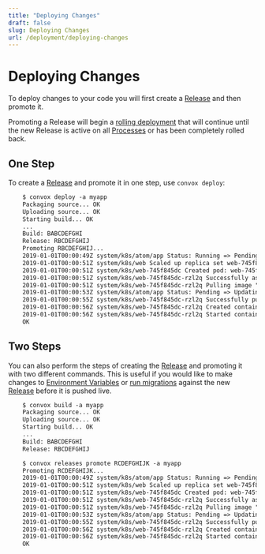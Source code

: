 ```yaml
---
title: "Deploying Changes"
draft: false
slug: Deploying Changes
url: /deployment/deploying-changes
---
```

# Deploying Changes

To deploy changes to your code you will first create a [Release](/reference/primitives/app/release)
and then promote it.

Promoting a Release will begin a [rolling deployment](/deployment/rolling-updates) that will continue
until the new Release is active on all [Processes](/reference/primitives/app/process) or
has been completely rolled back.

## One Step

To create a [Release](/reference/primitives/app/release) and promote it in one step, use `convox deploy`:
```html
    $ convox deploy -a myapp
    Packaging source... OK
    Uploading source... OK
    Starting build... OK
    ...
    Build: BABCDEFGHI
    Release: RBCDEFGHIJ
    Promoting RBCDEFGHIJ...
    2019-01-01T00:00:49Z system/k8s/atom/app Status: Running => Pending
    2019-01-01T00:00:51Z system/k8s/web Scaled up replica set web-745f845dc to 1
    2019-01-01T00:00:51Z system/k8s/web-745f845dc Created pod: web-745f845dc-rzl2q
    2019-01-01T00:00:51Z system/k8s/web-745f845dc-rzl2q Successfully assigned convox-myapp/web-745f845dc-rzl2q to instance-0a1b2c3d4e5f
    2019-01-01T00:00:51Z system/k8s/web-745f845dc-rzl2q Pulling image "registry.host/convox/myapp:web.BABCDEFGHI"
    2019-01-01T00:00:53Z system/k8s/atom/app Status: Pending => Updating
    2019-01-01T00:00:55Z system/k8s/web-745f845dc-rzl2q Successfully pulled image "registry.host/convox/myapp:web.BABCDEFGHI"
    2019-01-01T00:00:56Z system/k8s/web-745f845dc-rzl2q Created container main
    2019-01-01T00:00:56Z system/k8s/web-745f845dc-rzl2q Started container main
    OK
```
## Two Steps

You can also perform the steps of creating the [Release](/reference/primitives/app/release) and
promoting it with two different commands. This is useful if you would like to make changes to
[Environment Variables](/configuration/environment) or [run migrations](/management/run)
against the new [Release](/reference/primitives/app/release) before it is pushed live.
```html
    $ convox build -a myapp
    Packaging source... OK
    Uploading source... OK
    Starting build... OK
    ...
    Build: BABCDEFGHI
    Release: RBCDEFGHIJ

    $ convox releases promote RCDEFGHIJK -a myapp
    Promoting RCDEFGHIJK...
    2019-01-01T00:00:49Z system/k8s/atom/app Status: Running => Pending
    2019-01-01T00:00:51Z system/k8s/web Scaled up replica set web-745f845dc to 1
    2019-01-01T00:00:51Z system/k8s/web-745f845dc Created pod: web-745f845dc-rzl2q
    2019-01-01T00:00:51Z system/k8s/web-745f845dc-rzl2q Successfully assigned convox-myapp/web-745f845dc-rzl2q to instance-0a1b2c3d4e5f
    2019-01-01T00:00:51Z system/k8s/web-745f845dc-rzl2q Pulling image "registry.host/convox/myapp:web.BABCDEFGHI"
    2019-01-01T00:00:53Z system/k8s/atom/app Status: Pending => Updating
    2019-01-01T00:00:55Z system/k8s/web-745f845dc-rzl2q Successfully pulled image "registry.host/convox/myapp:web.BABCDEFGHI"
    2019-01-01T00:00:56Z system/k8s/web-745f845dc-rzl2q Created container main
    2019-01-01T00:00:56Z system/k8s/web-745f845dc-rzl2q Started container main
    OK
```